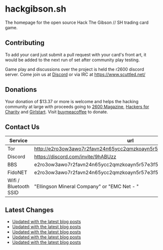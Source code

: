 # hackgibson.sh
The homepage for the open source Hack The Gibson // SH trading card game.


## Contributing

To add your card just submit a pull request with your card's front art, it would be added to the next run of set after community play testing.

Game play and discussions over the project is held the r2600 discord server. Come join us at [Discord](https://discord.com/invite/9hABUzz) or via IRC at https://www.scuttled.net/


## Donations

Your donation of $13.37 or more is welcome and helps the hacking community at large with proceeds going to [2600 Magazine](https://2600.com/), [Hackers for Charity](https://hackersforcharity.org) and [Girlstart](https://girlstart.org).  Visit [buymeacoffee](https://www.buymeacoffee.com/hackgibson.sh) to donate.


## Contact Us

Service | url
-|-
Tor | http://e2ro3ow3awo7r2favn24n65ycc2qmzkoayn5r57e3f56nvjwdcgg32ad.onion
Discord | https://discord.com/invite/9hABUzz
BBS | e2ro3ow3awo7r2favn24n65ycc2qmzkoayn5r57e3f56nvjwdcgg32ad.onion:23
FidoNET | e2ro3ow3awo7r2favn24n65ycc2qmzkoayn5r57e3f56nvjwdcgg32ad.onion:24554
Wifi / Bluetooth SSID | "Ellingson Mineral Company" or "EMC Net - <fidonet address>"

## Latest Changes
<!-- BLOG-POST-LIST:START -->
- [Updated with the latest blog posts](https://github.com/DFW2600/hackgibson.sh/commit/74efb52d44973c3e9dad83830f006952841111d6)
- [Updated with the latest blog posts](https://github.com/DFW2600/hackgibson.sh/commit/8e4f3a968adb5f6c9c1507e5bc78dfc4b5222b31)
- [Updated with the latest blog posts](https://github.com/DFW2600/hackgibson.sh/commit/86fb1f9b9f63d2aac5353ce95e7449501f2189c3)
- [Updated with the latest blog posts](https://github.com/DFW2600/hackgibson.sh/commit/9db25491c23d8d66c7e0d099af6dc37db24b8206)
- [Updated with the latest blog posts](https://github.com/DFW2600/hackgibson.sh/commit/94b834f1d9776e0eccb58d49405f63b9ec1def27)
<!-- BLOG-POST-LIST:END -->
